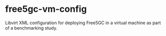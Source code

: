 # free5gc-vm-config
Libvirt XML configuration for deploying Free5GC in a virtual machine as part of a benchmarking study.
